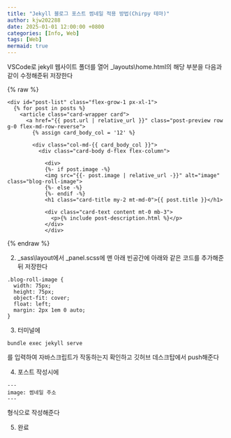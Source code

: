 ```yaml
---
title: "Jekyll 블로그 포스트 썸네일 적용 방법(Chirpy 테마)"
author: kjw202288
date: 2025-01-01 12:00:00 +0800
categories: [Info, Web]
tags: [Web]
mermaid: true
---
```


VSCode로 jekyll 웹사이트 폴더를 열어 _layouts\home.html의 해당 부분을 다음과 같이 수정해준뒤 저장한다

{% raw %}
```text
<div id="post-list" class="flex-grow-1 px-xl-1">
  {% for post in posts %}
    <article class="card-wrapper card">
      <a href="{{ post.url | relative_url }}" class="post-preview row g-0 flex-md-row-reverse">
        {% assign card_body_col = '12' %}

        <div class="col-md-{{ card_body_col }}">
          <div class="card-body d-flex flex-column">
        
            <div>
            {%- if post.image -%} 
            <img src="{{- post.image | relative_url -}}" alt="image" class="blog-roll-image">
            {%- else -%}
            {%- endif -%}
            <h1 class="card-title my-2 mt-md-0">{{ post.title }}</h1>

            <div class="card-text content mt-0 mb-3">
              <p>{% include post-description.html %}</p>
            </div>
            </div>
```
{% endraw %}

2. _sass\layout에서 _panel.scss에 맨 아래 빈공간에 아래와 같은 코드를 추가해준뒤 저장한다
```text
.blog-roll-image {
  width: 75px;
  height: 75px;
  object-fit: cover;
  float: left;
  margin: 2px 1em 0 auto;
}
```

3. 터미널에
```text
bundle exec jekyll serve
```
를 입력하여 자바스크립트가 작동하는지 확인하고 깃허브 데스크탑에서 push해준다

4. 포스트 작성시에
```text
---
image: 썸네일 주소
---
```
형식으로 작성해준다

5. 완료 

